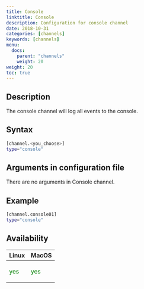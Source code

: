 ```yaml
---
title: Console
linktitle: Console
description: Configuration for console channel
date: 2018-10-31
categories: [channels]
keywords: [channels]
menu:
  docs:
    parent: "channels"
    weight: 20
weight: 20
toc: true
---
```


## Description

The console channel will log all events to the console.

## Syntax

```bash
[channel.<you_choose>]
type="console"
```

## Arguments in configuration file

There are no arguments in Console channel.

## Example

```bash
[channel.console01]
type="console"
```

## Availability

 Linux   | MacOS
  ---  | ---
  <p style="color:green">yes</p>  | <p style="color:green">yes</p>
